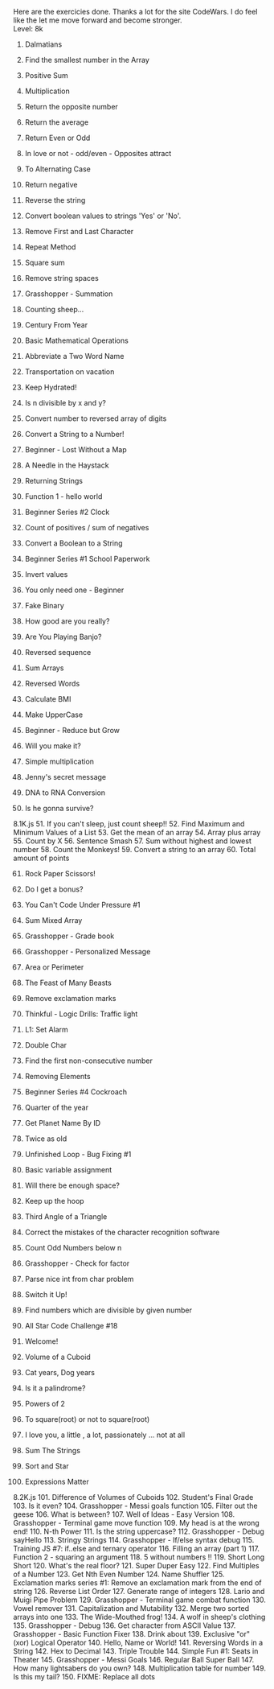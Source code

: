 Here are the exercicies done. Thanks a lot for the site CodeWars. I do feel like the let me move forward and become stronger.  
Level: 8k
1. Dalmatians
2. Find the smallest number in the Array
3. Positive Sum
4. Multiplication
5. Return the opposite number
6. Return the average
7. Return Even or Odd
8. In love or not - odd/even - Opposites attract
9. To Alternating Case
10. Return negative

11. Reverse the string
12. Convert boolean values to strings 'Yes' or 'No'.
13. Remove First and Last Character
14. Repeat Method
15. Square sum
16. Remove string spaces
17. Grasshopper - Summation
18. Counting sheep...
19. Century From Year
20. Basic Mathematical Operations

21. Abbreviate a Two Word Name
22. Transportation on vacation
23. Keep Hydrated!
24. Is n divisible by x and y?
25. Convert number to reversed array of digits
26. Convert a String to a Number!
27. Beginner - Lost Without a Map
28. A Needle in the Haystack
29. Returning Strings
30. Function 1 - hello world

31. Beginner Series #2 Clock
32. Count of positives / sum of negatives
33. Convert a Boolean to a String
34. Beginner Series #1 School Paperwork
35. Invert values
36. You only need one - Beginner
37. Fake Binary
38. How good are you really?
39. Are You Playing Banjo?
40. Reversed sequence

41. Sum Arrays
42. Reversed Words
43. Calculate BMI
44. Make UpperCase
45. Beginner - Reduce but Grow
46. Will you make it?
47. Simple multiplication
48. Jenny's secret message
49. DNA to RNA Conversion
50. Is he gonna survive?

8.1K.js
51. If you can't sleep, just count sheep!!
52. Find Maximum and Minimum Values of a List
53. Get the mean of an array
54. Array plus array
55. Count by X
56. Sentence Smash
57. Sum without highest and lowest number
58. Count the Monkeys!
59. Convert a string to an array
60. Total amount of points

61. Rock Paper Scissors!
62. Do I get a bonus?
63. You Can't Code Under Pressure #1
64. Sum Mixed Array
65. Grasshopper - Grade book
66. Grasshopper - Personalized Message
67. Area or Perimeter
68. The Feast of Many Beasts
69. Remove exclamation marks
70. Thinkful - Logic Drills: Traffic light

71. L1: Set Alarm
72. Double Char
73. Find the first non-consecutive number
74. Removing Elements
75. Beginner Series #4 Cockroach
76. Quarter of the year
77. Get Planet Name By ID
78. Twice as old
79. Unfinished Loop - Bug Fixing #1
80. Basic variable assignment

81. Will there be enough space?
82. Keep up the hoop
83. Third Angle of a Triangle
84. Correct the mistakes of the character recognition software
85. Count Odd Numbers below n
86. Grasshopper - Check for factor
87. Parse nice int from char problem
88. Switch it Up!
89. Find numbers which are divisible by given number
90. All Star Code Challenge #18

91. Welcome!
92. Volume of a Cuboid
93. Cat years, Dog years
94. Is it a palindrome?
95. Powers of 2
96. To square(root) or not to square(root)
97.  I love you, a little , a lot, passionately ... not at all
98. Sum The Strings
99. Sort and Star
100. Expressions Matter

8.2K.js
101. Difference of Volumes of Cuboids
102. Student's Final Grade
103. Is it even?
104. Grasshopper - Messi goals function
105. Filter out the geese
106. What is between?
107. Well of Ideas - Easy Version
108. Grasshopper - Terminal game move function
109. My head is at the wrong end!
110. N-th Power
111. Is the string uppercase?
112. Grasshopper - Debug sayHello
113. Stringy Strings
114. Grasshopper - If/else syntax debug
115. Training JS #7: if..else and ternary operator
116. Filling an array (part 1)
117. Function 2 - squaring an argument
118. 5 without numbers !!
119. Short Long Short
120. What's the real floor?
121. Super Duper Easy
122. Find Multiples of a Number
123. Get Nth Even Number
124. Name Shuffler
125. Exclamation marks series #1: Remove an exclamation mark from the end of string
126. Reverse List Order
127. Generate range of integers
128. Lario and Muigi Pipe Problem
129. Grasshopper - Terminal game combat function
130. Vowel remover
131. Capitalization and Mutability
132. Merge two sorted arrays into one
133. The Wide-Mouthed frog!
134. A wolf in sheep's clothing
135. Grasshopper - Debug
136. Get character from ASCII Value
137. Grasshopper - Basic Function Fixer
138. Drink about
139. Exclusive "or" (xor) Logical Operator
140. Hello, Name or World!
141. Reversing Words in a String
142. Hex to Decimal
143. Triple Trouble
144. Simple Fun #1: Seats in Theater
145. Grasshopper - Messi Goals
146. Regular Ball Super Ball
147. How many lightsabers do you own?
148. Multiplication table for number
149. Is this my tail?
150. FIXME: Replace all dots